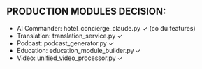 ## PRODUCTION MODULES DECISION:
- AI Commander: hotel_concierge_claude.py ✓ (có đủ features)
- Translation: translation_service.py ✓
- Podcast: podcast_generator.py ✓
- Education: education_module_builder.py ✓
- Video: unified_video_processor.py ✓
